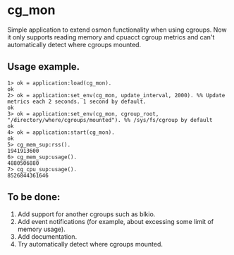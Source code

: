 cg_mon
======

Simple application to extend osmon functionality when using cgroups.
Now it only supports reading memory and cpuacct cgroup metrics and can't automatically detect where cgroups mounted.

Usage example.
--------------
```
1> ok = application:load(cg_mon).
ok
2> ok = application:set_env(cg_mon, update_interval, 2000). %% Update metrics each 2 seconds. 1 second by default.
ok
3> ok = application:set_env(cg_mon, cgroup_root, "/directory/where/cgroups/mounted"). %% /sys/fs/cgroup by default
ok
4> ok = application:start(cg_mon).
ok
5> cg_mem_sup:rss().
1941913600
6> cg_mem_sup:usage().
4880506880
7> cg_cpu_sup:usage().
8526844361646
```


To be done:
-----------

1. Add support for another cgroups such as blkio.
2. Add event notifications (for example, about excessing some limit of memory usage).
3. Add documentation.
4. Try automatically detect where cgroups mounted.
